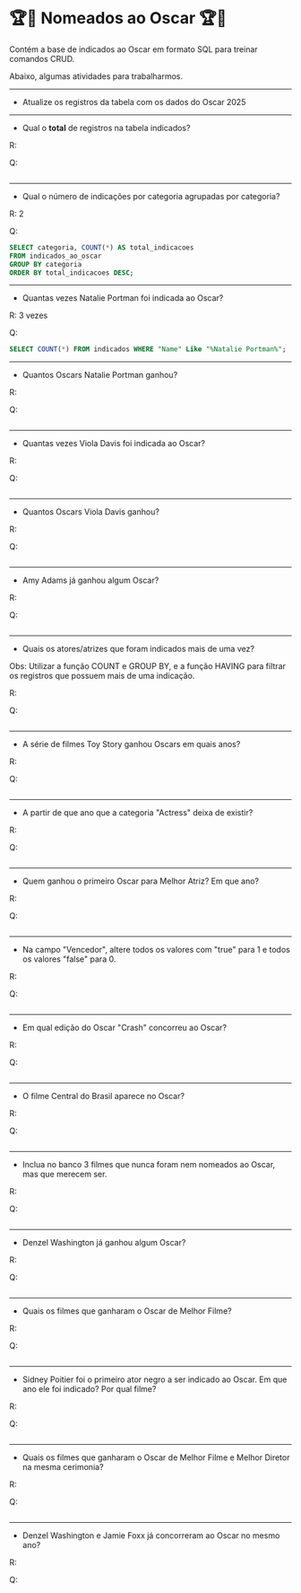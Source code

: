 # 🏆🎥 Nomeados ao Oscar 🏆🎥

Contém a base de indicados ao Oscar em formato SQL para treinar comandos CRUD. 

Abaixo, algumas atividades para trabalharmos.

--- 

* Atualize os registros da tabela com os dados do Oscar 2025

---

* Qual o **total** de registros na tabela indicados?

R:

Q:
```sql

```

---

* Qual o número de indicações por categoria agrupadas por categoria?

R: 2

Q:
```sql
SELECT categoria, COUNT(*) AS total_indicacoes
FROM indicados_ao_oscar
GROUP BY categoria
ORDER BY total_indicacoes DESC;
```

---

* Quantas vezes Natalie Portman foi indicada ao Oscar?

R: 3 vezes

Q:
```sql
SELECT COUNT(*) FROM indicados WHERE "Name" Like "%Natalie Portman%";
```

---

* Quantos Oscars Natalie Portman ganhou?

R:

Q:
```sql

```

---

* Quantas vezes Viola Davis foi indicada ao Oscar?

R:

Q:
```sql

```

---

* Quantos Oscars Viola Davis ganhou?

R:

Q:
```sql

```

---

* Amy Adams já ganhou algum Oscar?

R:

Q:
```sql

```

---

* Quais os atores/atrizes que foram indicados mais de uma vez?

Obs: Utilizar a função COUNT e GROUP BY, e a função HAVING para filtrar os registros que possuem mais de uma indicação. 

R:

Q:
```sql

```

---

* A série de filmes Toy Story ganhou Oscars em quais anos?

R:

Q:
```sql

```

---

* A partir de que ano que a categoria "Actress" deixa de existir? 

R:

Q:
```sql

```

---

* Quem ganhou o primeiro Oscar para Melhor Atriz? Em que ano?

R:

Q:
```sql

```

---

* Na campo "Vencedor", altere todos os valores com "true" para 1 e todos os valores "false" para 0.

R:

Q:
```sql

```

---

* Em qual edição do Oscar "Crash" concorreu ao Oscar?

R:

Q:
```sql

```

---

* O filme Central do Brasil aparece no Oscar?

R:

Q:
```sql

```

---

* Inclua no banco 3 filmes que nunca foram nem nomeados ao Oscar, mas que merecem ser. 

R:

Q:
```sql

```

---

* Denzel Washington já ganhou algum Oscar?

R:

Q:
```sql

```

---

* Quais os filmes que ganharam o Oscar de Melhor Filme?

R:

Q:
```sql

```

---

* Sidney Poitier foi o primeiro ator negro a ser indicado ao Oscar. Em que ano ele foi indicado? Por qual filme?

R:

Q:
```sql

```

---

* Quais os filmes que ganharam o Oscar de Melhor Filme e Melhor Diretor na mesma cerimonia?

R:

Q:
```sql

```

---

* Denzel Washington e Jamie Foxx já concorreram ao Oscar no mesmo ano?

R:

Q:
```sql

```

